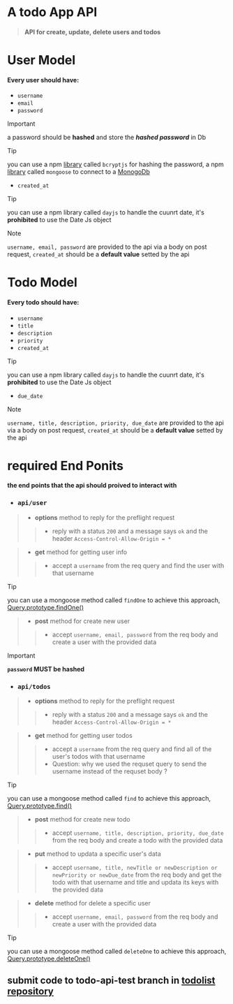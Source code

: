 # A todo App API
> #### API for create, update, delete users and todos

# User Model
#### Every user should have:
- `username`
- `email`
- `password`
> [!IMPORTANT]
> a password should be **hashed** and store the ***hashed password*** in Db

> [!TIP]
> you can use a npm [library](https://www.npmjs.com/package/bcryptjs) called `bcryptjs` for hashing the password, a npm [library](https://www.npmjs.com/package/mongoose) called `mongoose` to connect to a [MonogoDb](https://www.mongodb.com/lp/cloud/atlas/try4?utm_content=controlhterms&utm_source=google&utm_campaign=search_gs_pl_evergreen_atlas_core_prosp-brand_gic-null_emea-eg_ps-all_desktop_eng_lead&utm_term=mongodb&utm_medium=cpc_paid_search&utm_ad=e&utm_ad_campaign_id=12212624392&adgroup=115749716783&cq_cmp=12212624392&gad_source=1&gclid=EAIaIQobChMIzuqlztKrhwMVyZpoCR0AOgfhEAAYASAAEgLEC_D_BwE)  
- `created_at`
> [!TIP]
> you can use a npm library called `dayjs` to handle the cuunrt date, it's **prohibited** to use the Date Js object

> [!NOTE]
> `username, email, password` are provided to the api via a body on post request, `created_at` should be a **default value** setted by the api

# Todo Model
#### Every todo should have:
- `username`
- `title`
- `description`
- `priority`
- `created_at`
> [!TIP]
> you can use a npm library called `dayjs` to handle the cuunrt date, it's **prohibited** to use the Date Js object
- `due_date`

> [!NOTE]
> `username, title, description, priority, due_date` are provided to the api via a body on post request, `created_at` should be a **default value** setted by the api


# required End Ponits
#### the end points that the api should proived to interact with

- ### `api/user` 
> - **options** method to reply for the preflight request 
> > - reply with a status `200` and a message says `ok` and the header `Access-Control-Allow-Origin = * `

> - **get** method for getting user info
> > - accept a `username` from the req query and find the user with that username 

> [!TIP]
 you can use a mongoose method called `findOne` to achieve this approach, [Query.prototype.findOne()](https://mongoosejs.com/docs/api/query.html#Query.prototype.findOne())

> - **post** method for create new user 
> > - accept `username, email, password` from the req body and create a user with the provided data

> [!IMPORTANT]
 **`password` MUST be hashed**

- ### `api/todos` 
> - **options** method to reply for the preflight request 
> > - reply with a status `200` and a message says `ok` and the header `Access-Control-Allow-Origin = * `

> - **get** method for getting user todos
> > - accept a `username` from the req query and find all of the user's todos with that username 
> > - Question: why we used the requset query to send the username instead of the requset body ?

> [!TIP]
you can use a mongoose method called `find` to achieve this approach, [Query.prototype.find()](https://mongoosejs.com/docs/api/query.html#Query.prototype.find())

> - **post** method for create new todo 
> > - accept `username, title, description, priority, due_date` from the req body and create a todo with the provided data

> - **put** method to updata a specific user's data 
> > - accept `username, title, newTitle or newDescription or newPriority or newDue_date` from the req body and get the todo with that username and title and updata its keys with the provided data

> - **delete** method for delete a specific user 
> > - accept `username, email, password` from the req body and create a user with the provided data

> [!TIP]
 you can use a mongoose method called `deleteOne` to achieve this approach, [Query.prototype.deleteOne()](https://mongoosejs.com/docs/api/query.html#Query.prototype.deleteOne())




## submit code to todo-api-test branch in [todolist repository](https://github.com/BaHGet/todolist/tree/todo-api-test)
